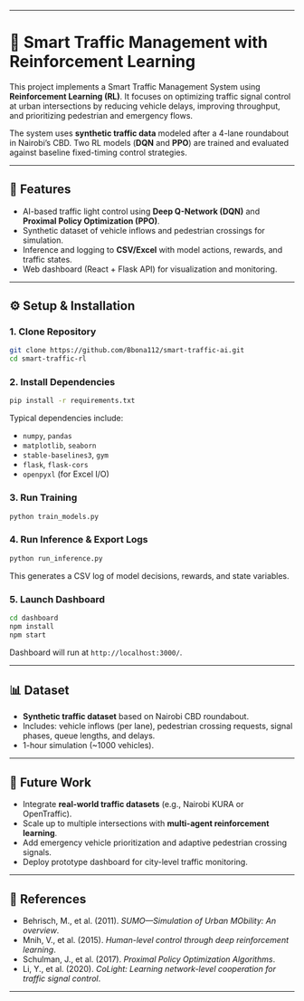 

---

# 🚦 Smart Traffic Management with Reinforcement Learning

This project implements a Smart Traffic Management System using **Reinforcement Learning (RL)**. It focuses on optimizing traffic signal control at urban intersections by reducing vehicle delays, improving throughput, and prioritizing pedestrian and emergency flows.

The system uses **synthetic traffic data** modeled after a 4-lane roundabout in Nairobi’s CBD. Two RL models (**DQN** and **PPO**) are trained and evaluated against baseline fixed-timing control strategies.

---

## 📌 Features

* AI-based traffic light control using **Deep Q-Network (DQN)** and **Proximal Policy Optimization (PPO)**.
* Synthetic dataset of vehicle inflows and pedestrian crossings for simulation.
* Inference and logging to **CSV/Excel** with model actions, rewards, and traffic states.
* Web dashboard (React + Flask API) for visualization and monitoring.

---


## ⚙️ Setup & Installation

### 1. Clone Repository

```bash
git clone https://github.com/Bbona112/smart-traffic-ai.git
cd smart-traffic-rl
```

### 2. Install Dependencies

```bash
pip install -r requirements.txt
```

Typical dependencies include:

* `numpy`, `pandas`
* `matplotlib`, `seaborn`
* `stable-baselines3`, `gym`
* `flask`, `flask-cors`
* `openpyxl` (for Excel I/O)

### 3. Run Training

```bash
python train_models.py
```

### 4. Run Inference & Export Logs

```bash
python run_inference.py
```

This generates a CSV log of model decisions, rewards, and state variables.

### 5. Launch Dashboard

```bash
cd dashboard
npm install
npm start
```

Dashboard will run at `http://localhost:3000/`.

---

## 📊 Dataset

* **Synthetic traffic dataset** based on Nairobi CBD roundabout.
* Includes: vehicle inflows (per lane), pedestrian crossing requests, signal phases, queue lengths, and delays.
* 1-hour simulation (~1000 vehicles).

---

## 🚀 Future Work

* Integrate **real-world traffic datasets** (e.g., Nairobi KURA or OpenTraffic).
* Scale up to multiple intersections with **multi-agent reinforcement learning**.
* Add emergency vehicle prioritization and adaptive pedestrian crossing signals.
* Deploy prototype dashboard for city-level traffic monitoring.

---

## 📖 References

* Behrisch, M., et al. (2011). *SUMO—Simulation of Urban MObility: An overview*.
* Mnih, V., et al. (2015). *Human-level control through deep reinforcement learning*.
* Schulman, J., et al. (2017). *Proximal Policy Optimization Algorithms*.
* Li, Y., et al. (2020). *CoLight: Learning network-level cooperation for traffic signal control*.

---


